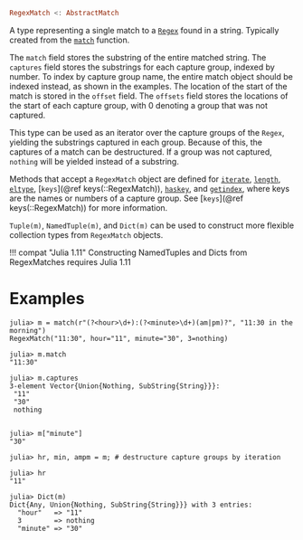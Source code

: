 ```julia
RegexMatch <: AbstractMatch
```

A type representing a single match to a [`Regex`](@ref) found in a string. Typically created from the [`match`](@ref) function.

The `match` field stores the substring of the entire matched string. The `captures` field stores the substrings for each capture group, indexed by number. To index by capture group name, the entire match object should be indexed instead, as shown in the examples. The location of the start of the match is stored in the `offset` field. The `offsets` field stores the locations of the start of each capture group, with 0 denoting a group that was not captured.

This type can be used as an iterator over the capture groups of the `Regex`, yielding the substrings captured in each group. Because of this, the captures of a match can be destructured. If a group was not captured, `nothing` will be yielded instead of a substring.

Methods that accept a `RegexMatch` object are defined for [`iterate`](@ref), [`length`](@ref), [`eltype`](@ref), [`keys`](@ref keys(::RegexMatch)), [`haskey`](@ref), and [`getindex`](@ref), where keys are the names or numbers of a capture group. See [`keys`](@ref keys(::RegexMatch)) for more information.

`Tuple(m)`, `NamedTuple(m)`, and `Dict(m)` can be used to construct more flexible collection types from `RegexMatch` objects.

!!! compat "Julia 1.11"
    Constructing NamedTuples and Dicts from RegexMatches requires Julia 1.11


# Examples

```jldoctest
julia> m = match(r"(?<hour>\d+):(?<minute>\d+)(am|pm)?", "11:30 in the morning")
RegexMatch("11:30", hour="11", minute="30", 3=nothing)

julia> m.match
"11:30"

julia> m.captures
3-element Vector{Union{Nothing, SubString{String}}}:
 "11"
 "30"
 nothing


julia> m["minute"]
"30"

julia> hr, min, ampm = m; # destructure capture groups by iteration

julia> hr
"11"

julia> Dict(m)
Dict{Any, Union{Nothing, SubString{String}}} with 3 entries:
  "hour"   => "11"
  3        => nothing
  "minute" => "30"
```

